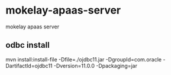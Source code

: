 # mokelay-apaas-server
mokelay apaas server

## odbc install
mvn install:install-file -Dfile=./ojdbc11.jar -DgroupId=com.oracle -DartifactId=ojdbc11 -Dversion=11.0.0 -Dpackaging=jar